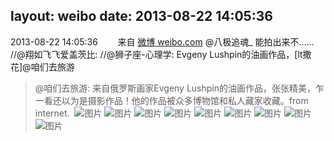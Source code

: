layout: weibo
date: 2013-08-22 14:05:36
---
<meta name="referrer" content="no-referrer" />

2013-08-22 14:05:36  &nbsp;&nbsp;&nbsp;&nbsp;&nbsp;&nbsp; 来自 <a href="http://weibo.com/" rel="nofollow">微博 weibo.com</a>
@八极追魂_ 能拍出来不…… //@翔如飞飞爱盖茨比: //@狮子座-心理学: Evgeny Lushpin的油画作品，[lt撒花]@咱们去旅游
>  @咱们去旅游: 来自俄罗斯画家Evgeny Lushpin的油画作品，张张精美，乍一看还以为是摄影作品！他的作品被众多博物馆和私人藏家收藏。from internet. ​​​
>  ![图片](https://ww1.sinaimg.cn/large/8446b893jw1e7t0x3zn1kj20c80fx0tv.jpg)
>  ![图片](https://ww2.sinaimg.cn/large/8446b893jw1e7t0x48eg7j20c807p0t4.jpg)
>  ![图片](https://ww2.sinaimg.cn/large/8446b893jw1e7t0x4hs8dj20c80dvjrz.jpg)
>  ![图片](https://ww1.sinaimg.cn/large/8446b893jw1e7t0x4q3lcj20c80ijjt8.jpg)
>  ![图片](https://ww3.sinaimg.cn/large/8446b893jw1e7t0x53f6tj20c8076wex.jpg)
>  ![图片](https://ww4.sinaimg.cn/large/8446b893jw1e7t0x5b4w8j20c808mmxj.jpg)
>  ![图片](https://ww3.sinaimg.cn/large/8446b893jw1e7t0x5iuf1j20c80abwex.jpg)
>  ![图片](https://ww3.sinaimg.cn/large/8446b893jw1e7t0x5oo8jj20c806a74k.jpg)
>  ![图片](https://ww1.sinaimg.cn/large/8446b893jw1e7t0x5z3z6j20c809s0tj.jpg)
